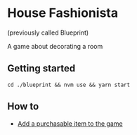 # House Fashionista

(previously called Blueprint) 

A game about decorating a room 

## Getting started

`cd ./blueprint && nvm use && yarn start`

## How to

- [Add a purchasable item to the game](https://github.com/codyromano/blueprint/commit/6bd43e53a49000c1ea21417bd84d4a9f4df6bb2f)